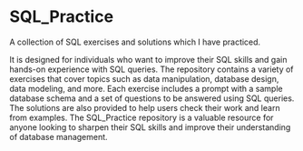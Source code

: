 # SQL_Practice
A collection of SQL exercises and solutions which I have practiced.

 It is designed for individuals who want to improve their SQL skills and gain hands-on experience with SQL queries.
 The repository contains a variety of exercises that cover topics such as data manipulation, database design, 
 data modeling, and more. Each exercise includes a prompt with a sample database schema and a set of questions to be answered using SQL queries.
 The solutions are also provided to help users check their work and learn from examples. 
 The SQL_Practice repository is a valuable resource for anyone looking to sharpen their SQL skills and improve their understanding of database management.

